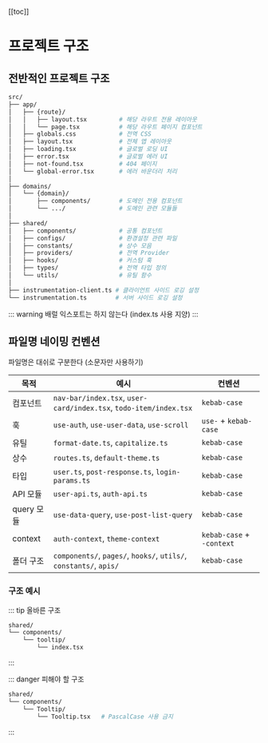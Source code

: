 [[toc]]

# 프로젝트 구조

## 전반적인 프로젝트 구조
```sh
src/
├── app/
│   ├── {route}/
│   │   ├── layout.tsx         # 해당 라우트 전용 레이아웃
│   │   └── page.tsx           # 해당 라우트 페이지 컴포넌트
│   ├── globals.css            # 전역 CSS
│   ├── layout.tsx             # 전체 앱 레이아웃
│   ├── loading.tsx            # 글로벌 로딩 UI
│   ├── error.tsx              # 글로벌 에러 UI
│   ├── not-found.tsx          # 404 페이지
│   └── global-error.tsx       # 에러 바운더리 처리
│
├── domains/
│   └── {domain}/
│       ├── components/        # 도메인 전용 컴포넌트
│       └── .../               # 도메인 관련 모듈들
│
├── shared/
│   ├── components/            # 공통 컴포넌트
│   ├── configs/               # 환경설정 관련 파일
│   ├── constants/             # 상수 모음
│   ├── providers/             # 전역 Provider
│   ├── hooks/                 # 커스텀 훅
│   ├── types/                 # 전역 타입 정의
│   └── utils/                 # 유틸 함수
│
├── instrumentation-client.ts # 클라이언트 사이드 로깅 설정
└── instrumentation.ts        # 서버 사이드 로깅 설정
```

::: warning
배럴 익스포트는 하지 않는다 (index.ts 사용 지양)
:::


## 파일명 네이밍 컨벤션 
    
파일명은 대쉬로 구분한다 (소문자만 사용하기)
    
| 목적 | 예시 | 컨벤션 |
| --- | --- | --- |
| 컴포넌트 | `nav-bar/index.tsx`, `user-card/index.tsx`, `todo-item/index.tsx` | `kebab-case` |
| 훅 | `use-auth`, `use-user-data`, `use-scroll` | `use-` + `kebab-case`  |
| 유틸 | `format-date.ts`, `capitalize.ts` | `kebab-case` |
| 상수 | `routes.ts`, `default-theme.ts` | `kebab-case` |
| 타입 | `user.ts`, `post-response.ts`, `login-params.ts` | `kebab-case` |
| API 모듈 | `user-api.ts`, `auth-api.ts` | `kebab-case` |
| query 모듈 | `use-data-query`, `use-post-list-query` | `kebab-case`  |
| context | `auth-context`, `theme-context` | `kebab-case` + `-context`  |
| 폴더 구조 | `components/`, `pages/`, `hooks/`, `utils/`, `constants/`, `apis/` | `kebab-case`  |

### 구조 예시 

::: tip 올바른 구조
```sh
shared/
└── components/
    └── tooltip/
        └── index.tsx
```
:::

::: danger 피해야 할 구조
```sh
shared/
└── components/
    └── Tooltip/
        └── Tooltip.tsx   # PascalCase 사용 금지
```
:::
